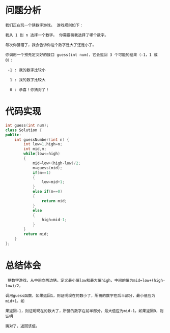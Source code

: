 # 问题分析 #

    我们正在玩一个猜数字游戏。 游戏规则如下：

    我从 1 到 n 选择一个数字。 你需要猜我选择了哪个数字。

    每次你猜错了，我会告诉你这个数字是大了还是小了。

    你调用一个预先定义好的接口 guess(int num)，它会返回 3 个可能的结果（-1，1 或 0）：

     -1 : 我的数字比较小

      1 : 我的数字比较大

      0 : 恭喜！你猜对了！     
 
# 代码实现 #
```C++
int guess(int num);
class Solution {
public:
    int guessNumber(int n) {
        int low=1,high=n;
        int mid,m;
        while(low<=high)
        {
            mid=low+(high-low)/2;
            m=guess(mid);
            if(m==1)
            {
                low=mid+1;
            }
            else if(m==0)
            {
                return mid;
            }
            else
            {
                high=mid-1;
            }
        }
        return mid;
    }
};
```
# 总结体会 #
     猜数字游戏，从中间向两边猜。定义最小值low和最大值high，中间的值为mid=low+(high-low)/2，

    调用guess函数，如果返回1，则证明现在的数小了，所猜的数字在后半部分，最小值应为mid+1。如

    果返回-1，则证明现在的数大了，所猜的数字在前半部分，最大值应为mid-1。如果返回0，则证明

    猜对了，返回该值。